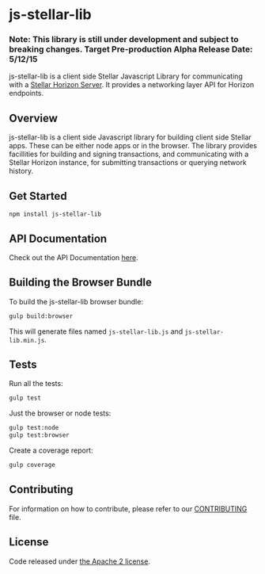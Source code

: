 # js-stellar-lib
### Note: This library is still under development and subject to breaking changes. __Target Pre-production Alpha Release Date: 5/12/15__

js-stellar-lib is a client side Stellar Javascript Library for communicating with a [Stellar Horizon Server](https://github.com/stellar/go-horizon). It provides a networking layer API for Horizon endpoints.

## Overview

js-stellar-lib is a client side Javascript library for building client side Stellar apps. These can be either node apps or in the browser. The library provides facillities for building and signing transactions, and communicating with a Stellar Horizon instance, for submitting transactions or querying network history.

## Get Started

```
npm install js-stellar-lib
```

## API Documentation

Check out the API Documentation [here](http://stellar.github.io/js-stellar-lib).

## Building the Browser Bundle

To build the js-stellar-lib browser bundle:

```sh
gulp build:browser
```

This will generate files named `js-stellar-lib.js` and `js-stellar-lib.min.js`.
## Tests

Run all the tests:

```sh
gulp test
```
Just the browser or node tests:
```sh
gulp test:node
gulp test:browser
```
Create a coverage report:
```sh
gulp coverage
```

## Contributing

For information on how to contribute, please refer to our [CONTRIBUTING](https://github.com/stellar/js-stellar-lib/blob/master/CONTRIBUTING.md) file.

## License

Code released under [the Apache 2 license](https://github.com/stellar/js-stellar-lib/blob/master/LICENSE).